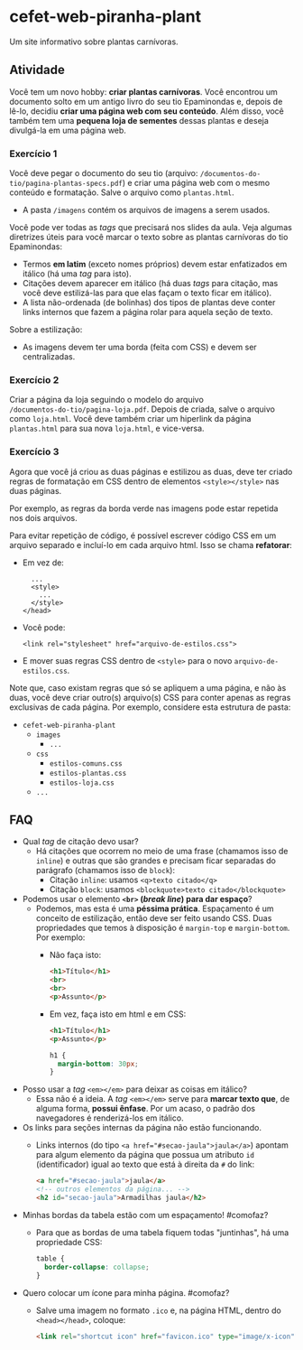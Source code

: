 # cefet-web-piranha-plant

Um site informativo sobre plantas carnívoras.

## Atividade

Você tem um novo hobby: **criar plantas carnívoras**. Você encontrou um
documento solto em um antigo livro do seu tio Epaminondas e, depois de lê-lo,
decidiu **criar uma página web com seu conteúdo**. Além disso, você também tem
uma **pequena loja de sementes** dessas plantas e deseja divulgá-la em uma
página web.

### Exercício 1

Você deve pegar o documento do seu tio (arquivo:
`/documentos-do-tio/pagina-plantas-specs.pdf`) e criar uma página web com o
mesmo conteúdo e formatação. Salve o arquivo como `plantas.html`.
  - A pasta `/imagens` contém os arquivos de imagens a serem usados.

Você pode ver todas as _tags_ que precisará nos slides da aula. Veja
algumas diretrizes úteis para você marcar o texto sobre as plantas
carnívoras do tio Epaminondas:
  - Termos **em latim** (exceto nomes próprios) devem estar enfatizados em
    itálico (há uma _tag_ para isto).
  - Citações devem aparecer em itálico (há duas _tags_ para citação, mas
    você deve estilizá-las para que elas façam o texto ficar em itálico).
  - A lista não-ordenada (de bolinhas) dos tipos de plantas deve conter
    links internos que fazem a página rolar para aquela seção de texto.

Sobre a estilização:
  - As imagens devem ter uma borda (feita com CSS) e devem ser centralizadas.

### Exercício 2

Criar a página da loja seguindo o modelo do arquivo  
`/documentos-do-tio/pagina-loja.pdf`. Depois de criada, salve o arquivo
como `loja.html`. Você deve também criar um hiperlink da página `plantas.html`
para sua nova `loja.html`, e vice-versa.

### Exercício 3

Agora que você já criou as duas páginas e estilizou as duas, deve ter
criado regras de formatação em CSS dentro de elementos `<style></style>`
nas duas páginas.

Por exemplo, as regras da borda verde nas imagens pode estar repetida
nos dois arquivos.

Para evitar repetição de código, é possível escrever código CSS em um arquivo
separado e incluí-lo em cada arquivo html. Isso se chama **refatorar**:

- Em vez de:

  ```
    ...
    <style>
      ...
    </style>
  </head>
  ```
- Você pode:

  ```
  <link rel="stylesheet" href="arquivo-de-estilos.css">
  ```

- E mover suas regras CSS dentro de `<style>` para o novo `arquivo-de-estilos.css`.

Note que, caso existam regras que só se apliquem a uma página, e não às duas,
você deve criar outro(s) arquivo(s) CSS para conter apenas as regras
exclusivas de cada página. Por exemplo, considere esta estrutura de pasta:
  - `cefet-web-piranha-plant`
    - `images`
      - `...`
    - `css`
      - `estilos-comuns.css`
      - `estilos-plantas.css`
      - `estilos-loja.css`
    - `...`

## FAQ

- Qual _tag_ de citação devo usar?
  - Há citações que ocorrem no meio de uma frase (chamamos isso de `inline`) e
    outras que são grandes e precisam ficar separadas do parágrafo (chamamos
    isso de `block`):
    - Citação `inline`: usamos `<q>texto citado</q>`
    - Citação `block`: usamos `<blockquote>texto citado</blockquote>`
- Podemos usar o elemento **`<br>` (_break line_) para dar espaço**?
  - Podemos, mas esta é uma **péssima prática**. Espaçamento é um conceito
    de estilização, então deve ser feito usando CSS. Duas propriedades que
    temos à disposição é `margin-top` e `margin-bottom`. Por exemplo:
    - Não faça isto:
    
      ```html
      <h1>Título</h1>
      <br>
      <br>
      <p>Assunto</p>
      ```
    - Em vez, faça isto em html e em CSS:
    
      ```html
      <h1>Título</h1>
      <p>Assunto</p>
      ```
      
      ```css
      h1 {
        margin-bottom: 30px;
      }
      ```
- Posso usar a _tag_ `<em></em>` para deixar as coisas em itálico?
  - Essa não é a ideia. A _tag_ `<em></em>` serve para **marcar texto que**, de
    alguma forma, **possui ênfase**. Por um acaso, o padrão dos navegadores é renderizá-los em itálico.
- Os links para seções internas da página não estão funcionando.
  - Links internos (do tipo `<a href="#secao-jaula">jaula</a>`) apontam para
    algum elemento da página que possua um atributo `id` (identificador)
    igual ao texto que está à direita da `#` do link:

    ```html
    <a href="#secao-jaula">jaula</a>
    <!-- outros elementos da página... -->
    <h2 id="secao-jaula">Armadilhas jaula</h2>
    ```
- Minhas bordas da tabela estão com um espaçamento! #comofaz?
  - Para que as bordas de uma tabela fiquem todas "juntinhas", há uma
    propriedade CSS:

    ```css
    table {
      border-collapse: collapse;
    }
    ```
- Quero colocar um ícone para minha página. #comofaz?
  - Salve uma imagem no formato `.ico` e, na página HTML, dentro
    do `<head></head>`, coloque:

    ```html
    <link rel="shortcut icon" href="favicon.ico" type="image/x-icon">
    ```
